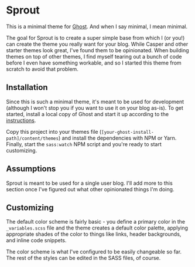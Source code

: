 # Sprout

This is a minimal theme for [Ghost](https://ghost.org). And when I say minimal,
I mean minimal.

The goal for Sprout is to create a super simple base from which I (or you!) can create the theme you really want for your blog. While Casper and other starter themes look great, I've found them to be opinionated. When building themes on top of other themes, I find myself tearing out a bunch of code before I even have something workable, and so I started this theme from scratch to avoid that problem.

## Installation

Since this is such a minimal theme, it's meant to be used for development (although I won't stop you if you want to use it on your blog as-is). To get started, install a local copy of Ghost and start it up according to the [instructions](https://docs.ghost.org/v1.0.0/docs/install-local#section-developing-themes).

Copy this project into your themes file (`[your-ghost-install-path]/content/themes`) and install the dependencies with NPM or Yarn. Finally, start the `sass:watch` NPM script and you're ready to start customizing.

## Assumptions

Sprout is meant to be used for a single user blog. I'll add more to this section once I've figured out what other opinionated things I'm doing.

## Customizing

The default color scheme is fairly basic - you define a primary color in the `_variables.scss` file and the theme creates a default color palette, applying appropriate shades of the color to things like links, header backgrounds, and inline code snippets.

The color scheme is what I've configured to be easily changeable so far. The rest of the styles can be edited in the SASS files, of course.